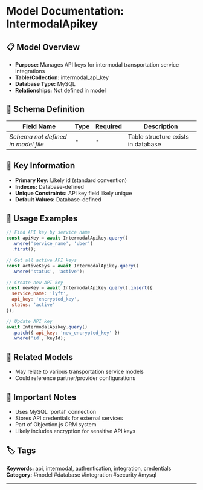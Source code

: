 # Model Documentation: IntermodalApikey

## 📋 Model Overview
- **Purpose:** Manages API keys for intermodal transportation service integrations
- **Table/Collection:** intermodal_api_key
- **Database Type:** MySQL
- **Relationships:** Not defined in model

## 🔧 Schema Definition
| **Field Name** | **Type** | **Required** | **Description** |
|----------------|----------|--------------|-----------------|
| *Schema not defined in model file* | - | - | Table structure exists in database |

## 🔑 Key Information
- **Primary Key:** Likely id (standard convention)
- **Indexes:** Database-defined
- **Unique Constraints:** API key field likely unique
- **Default Values:** Database-defined

## 📝 Usage Examples
```javascript
// Find API key by service name
const apiKey = await IntermodalApikey.query()
  .where('service_name', 'uber')
  .first();

// Get all active API keys
const activeKeys = await IntermodalApikey.query()
  .where('status', 'active');

// Create new API key
const newKey = await IntermodalApikey.query().insert({
  service_name: 'lyft',
  api_key: 'encrypted_key',
  status: 'active'
});

// Update API key
await IntermodalApikey.query()
  .patch({ api_key: 'new_encrypted_key' })
  .where('id', keyId);
```

## 🔗 Related Models
- May relate to various transportation service models
- Could reference partner/provider configurations

## 📌 Important Notes
- Uses MySQL 'portal' connection
- Stores API credentials for external services
- Part of Objection.js ORM system
- Likely includes encryption for sensitive API keys

## 🏷️ Tags
**Keywords:** api, intermodal, authentication, integration, credentials
**Category:** #model #database #integration #security #mysql

---